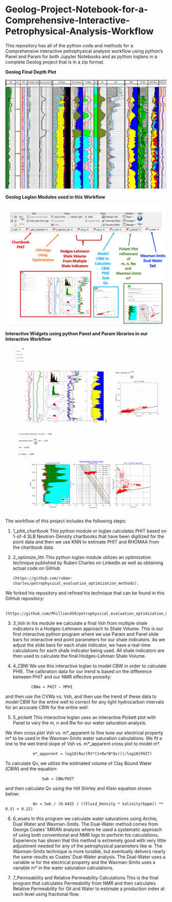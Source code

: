 # Geolog-Project-Notebook-for-a-Comprehensive-Interactive-Petrophysical-Analysis-Workflow
This repository has all of the python code and methods for a Comprehensive interactive petrophysical analysis workflow using python’s Panel and Param for both Jupyter Notebooks and as python loglans in a complete Geolog project that is in a zip format. 

**Geolog Final Depth Plot**

![cbw_vsh](geolog.png)


**Geolog Loglan Modules used in this Workflow**

![cbw_vsh](ws_interactive.png)

**Interactive Widgets using python Panel and Param libraries in our Interactive Workflow**

![cbw_vsh](Shaley_Sand.gif)


The workflow of this project includes the following steps:

1)	1_phit_chartbook
This python module or loglan calculates PHIT based on 1-of-4 SLB Neutron-Density chartbooks that have been digitized for the point data and then we use KNN to estimate PHIT and RHOMAA from the chartbook data. 

2)	2_optimize_lith
This python loglan module utilizes an optimization technique published by Ruben Charles on LinkedIn as well as obtaining actual code on GitHub

        (https://github.com/ruben-charles/petrophysical_evaluation_optimization_methods). 

We forked his repository and refined his technique that can be found in this GitHub repository: 

        (https://github.com/Philliec459/petrophysical_evaluation_optimization_methods). 

3)	3_Vsh
In his module we calculate a final Vsh from multiple shale indicators in a Hodges-Lehmann approach to Shale Volume. This is our first interactive python program where we use Param and Panel slide bars for interactive end point parameters for our shale indicators. As we adjust the slide bars for each shale indicator, we have a real-time calculations for each shale indicator being used. All shale indicators are then used to calculate the final Hodges-Lehman Shale Volume.  

4)	4_CBW
We use this interactive loglan to model CBW in order to calculate PHIE. The calibration data for our trend is based on the difference between  PHIT and our NMR effective porosity: 

                CBWa = PHIT – MPHI 

and then use the CVWa vs. Vsh, and then use the trend of these data to model CBW for the entire well to correct for any light hydrocarbon intervals for an accurate CBW for the entire well.

5)	5_pickett
This interactive loglan uses an interactive Pickett plot with Panel to vary the m, n and Rw for our water saturation analysis. 

We then cross plot Vsh vs. m*_apparent to fine tune our electrical property m* to be used in the Waxman-Smits water saturation calculations. We fit a line to the wet trend slope of Vsh vs. m*_apparent cross plot to model m*.

                m*_apparent = log10(Rw/(Rt*(1+Rw*B*Qv)))/log10(PHIT)

To calculate Qv, we utilize the estimated volume of Clay Bound Water (CBW) and the equation:

        			Swb = CBW/PHIT

and then calculate Qv using the Hill Shirley and Klein equation shown below:

        		Qv = Swb / (0.6425 / ((Fluid_Density * Salinity(kppm)) ** 0.5) + 0.22)


6)	6_wsats
In this program we calculate water saturations using Archie, Dual Water and Waxman-Smits. The Dual-Water method comes from George Coates’ MRIAN analysis where he used a systematic approach of using both conventional and NMR logs to perform his calculations. Experience has shown that this method is extremely good with very little adjustment needed for any of the petrophysical parameters like w. The Waxman-Smits technique is more tunable, but eventually delivers nearly the same results as Coates’ Dual-Water analysis. The Dual-Water uses a variable w for the electrical property and the Waxman-Smits uses a variable m* in the water saturation calculations. 


7)	7_Permeability and Relative Permeability Calculations 
This is the final program that calculates Permeability from NMR and then calculates Relative Permeability for Oil and Water to estimate a production index at each level using fractional flow. 



